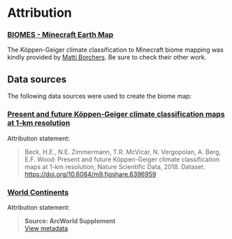 # Attribution

### [BIOMES - Minecraft Earth Map](https://earth.motfe.net/2019/01/17/biomes/)

The Köppen-Geiger climate classification to Minecraft biome mapping was kindly provided by [Matti Borchers](https://earth.motfe.net/author/mattiborchers/). Be sure to check their other work.

## Data sources
The following data sources were used to create the biome map:

### [Present and future Köppen-Geiger climate classification maps at 1-km resolution](https://figshare.com/articles/dataset/Present_and_future_K_ppen-Geiger_climate_classification_maps_at_1-km_resolution/6396959/2)
Attribution statement:

> Beck, H.E., N.E. Zimmermann, T.R. McVicar, N. Vergopolan, A. Berg, E.F. Wood:
Present and future Köppen-Geiger climate classification maps at 1-km resolution,
Nature Scientific Data, 2018. Dataset. https://doi.org/10.6084/m9.figshare.6396959

### [World Continents](https://arc-gis-hub-home-arcgishub.hub.arcgis.com/datasets/esri::world-continents)
Attribution statement:

> **Source: ArcWorld Supplement** <br> [View metadata](https://www.arcgis.com/sharing/rest/content/items/57c1ade4fa7c4e2384e6a23f2b3bd254/info/metadata/metadata.xml?format=default&output=html)

